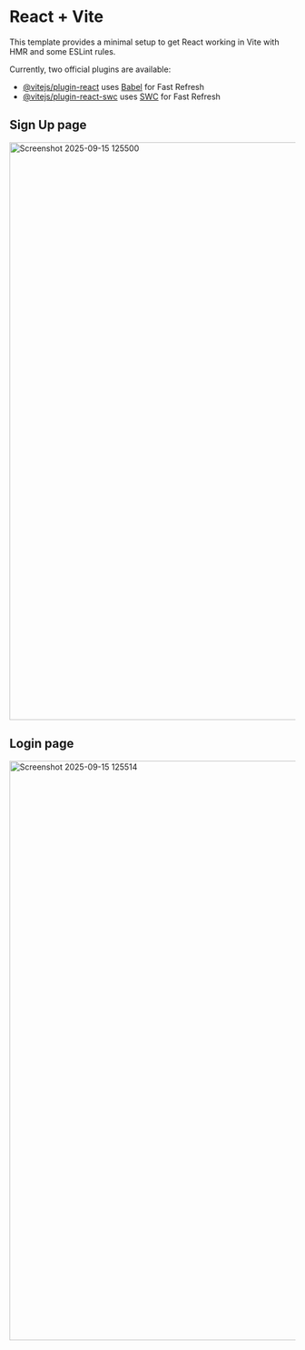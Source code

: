 # React + Vite

This template provides a minimal setup to get React working in Vite with HMR and some ESLint rules.

Currently, two official plugins are available:

- [@vitejs/plugin-react](https://github.com/vitejs/vite-plugin-react/blob/main/packages/plugin-react/README.md) uses [Babel](https://babeljs.io/) for Fast Refresh
- [@vitejs/plugin-react-swc](https://github.com/vitejs/vite-plugin-react-swc) uses [SWC](https://swc.rs/) for Fast Refresh


## Sign Up page

<img width="1919" height="1016" alt="Screenshot 2025-09-15 125500" src="https://github.com/user-attachments/assets/3a72ea2f-5f37-416b-8bc9-e55ac4d25178" />


## Login page

<img width="1912" height="1019" alt="Screenshot 2025-09-15 125514" src="https://github.com/user-attachments/assets/3ea308ec-c726-4ce7-b22a-581063ab707c" />
